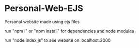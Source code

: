 # Personal-Web-EJS
Personal website made using ejs files

run "npm i" or "npm install" for dependencies and node modules

run "node index.js" to see website on localhost:3000
